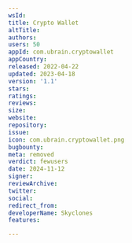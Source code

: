 ```yaml
---
wsId: 
title: Crypto Wallet
altTitle: 
authors: 
users: 50
appId: com.ubrain.cryptowallet
appCountry: 
released: 2022-04-22
updated: 2023-04-18
version: '1.1'
stars: 
ratings: 
reviews: 
size: 
website: 
repository: 
issue: 
icon: com.ubrain.cryptowallet.png
bugbounty: 
meta: removed
verdict: fewusers
date: 2024-11-12
signer: 
reviewArchive: 
twitter: 
social: 
redirect_from: 
developerName: Skyclones
features: 

---
```


